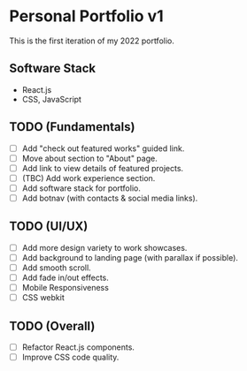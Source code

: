 # Personal Portfolio v1
This is the first iteration of my 2022 portfolio.

## Software Stack
- React.js
- CSS, JavaScript

## TODO (Fundamentals)
- [ ] Add "check out featured works" guided link.
- [ ] Move about section to "About" page.
- [ ] Add link to view details of featured projects.
- [ ] (TBC) Add work experience section.
- [ ] Add software stack for portfolio.
- [ ] Add botnav (with contacts & social media links).

## TODO (UI/UX)
- [ ] Add more design variety to work showcases.
- [ ] Add background to landing page (with parallax if possible).
- [ ] Add smooth scroll.
- [ ] Add fade in/out effects.
- [ ] Mobile Responsiveness
- [ ] CSS webkit

## TODO (Overall)
- [ ] Refactor React.js components.
- [ ] Improve CSS code quality.